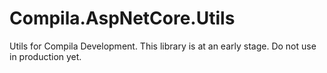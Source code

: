 # Compila.AspNetCore.Utils

Utils for Compila Development. This library is at an early stage. Do not use in production yet.
